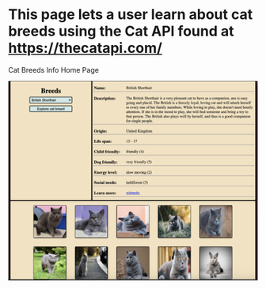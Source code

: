 #   This page lets a user learn about cat breeds using the Cat API found at https://thecatapi.com/

Cat Breeds Info Home Page

![Cat Breeds Info Home Page](catBreedInfo.png)